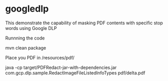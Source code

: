 # googledlp

This demonstrate the capability of masking PDF contents with specific stop words using Google DLP


Runnning the code

mvn clean package

Place you PDF in /resources/pdf/<yourfile>

java -cp target/PDFRedact-jar-with-dependencies.jar com.gcp.dlp.sample.RedactImageFileListedInfoTypes <project-id> pdf/delta.pdf
